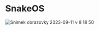 # SnakeOS
![Snímek obrazovky 2023-09-11 v 8 18 50](https://github.com/EvolveGames/SnakeOS/assets/104518409/dc24772e-d508-45ea-ba6d-ef779059a867)
